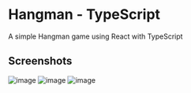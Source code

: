 # Hangman - TypeScript

A simple Hangman game using React with TypeScript

## Screenshots
![image](https://github.com/fasilofficial/ts-hangman/assets/83868023/1e88e97e-e833-462e-8c11-db3751eee4d6)
![image](https://github.com/fasilofficial/ts-hangman/assets/83868023/63b5231d-2a39-40d0-b2ae-1cffc91f707f)
![image](https://github.com/fasilofficial/ts-hangman/assets/83868023/5ad7f10e-99a9-4e90-8712-1429523a651a)


